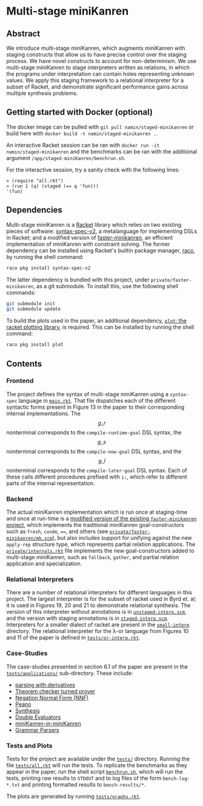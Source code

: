 # Multi-stage miniKanren

## Abstract

We introduce multi-stage miniKanren, which augments miniKanren with staging constructs that allow us to have precise control over the staging process. We have novel constructs to account for non-determinism. We use multi-stage miniKanren to stage interpreters written as relations, in which the programs under interpretation can contain holes representing unknown values. We apply this staging framework to a relational interpreter for a subset of Racket, and demonstrate significant performance gains across multiple synthesis problems.

## Getting started with Docker (optional)

The docker image can be pulled with `git pull namin/staged-minikanren` or build here with `docker build -t namin/staged-minikanren .`.

An interactive Racket session can be ran with `docker run -it namin/staged-minikanren` and the benchmarks can be ran with the additional argument `/app/staged-miniKanren/benchrun.sh`.

For the interactive session, try a sanity check with the following lines:
```
> (require "all.rkt")
> (run 1 (q) (staged (== q 'fun)))
'(fun)
```

## Dependencies

Multi-stage miniKanren is a [Racket](https://racket-lang.org/) library which relies on two existing pieces of software: [syntax-spec-v2](https://pkgs.racket-lang.org/package/syntax-spec-v2), a metalanguage for implementing DSLs in Racket; and a modified version of [faster-minikanren](https://github.com/michaelballantyne/faster-minikanren), an efficient implementation of miniKanren with constraint solving. The former dependency can be installed using Racket's builtin package manager, [raco](https://docs.racket-lang.org/raco/index.html), by running the shell command:

```sh
raco pkg install syntax-spec-v2
```

The latter dependency is bundled with this project, under `private/faster-minikanren`, as a git submodule. To install this, use the following shell commands:

```sh
git submodule init
git submodule update
```

To build the plots used in the paper, an additional dependency, [`plot`: the racket plotting library](https://docs.racket-lang.org/plot/), is required. This can be installed by running the shell command:

```sh
raco pkg install plot
```

## Contents

### Frontend

The project defines the syntax of multi-stage miniKanren using a `syntax-spec` language in [`main.rkt`](./main.rkt). That file dispatches each of the different syntactic forms present in Figure 13 in the paper to their corresponding internal implementations. The $$g\_r$$ nonterminal corresponds to the `compile-runtime-goal` DSL syntax, the $$g\_s$$ nonterminal corresponds to the `compile-now-goal` DSL syntax, and the $$g\_l$$ nonterminal corresponds to the `compile-later-goal` DSL syntax. Each of these calls different procedures prefixed with `i:`, which refer to different parts of the internal representation.

### Backend

The actual miniKanren implementation which is run once at staging-time and once at run-time is a [modified version of the existing `faster-minikanren` project](./private/faster-minikanren), which implements the traditional miniKanren goal-constructors such as `fresh`, `conde`, `==`, and others (see [`private/faster-minikanren/mk.scm`](./private/faster-minikanren/mk.scm)), but also includes support for unifying against the new `apply-rep` structure type, which represents partial relation applications. The [`private/internals.rkt`](./private/internals.rkt) file implements the new goal-constructors added to multi-stage miniKanren, such as `fallback`, `gather`, and partial relation application and specialization.

### Relational Interpreters

There are a number of relational interpreters for different languages in this project. The largest interpreter is for the subset of racket used in Byrd et. al; it is used in Figures 19, 20 and 21 to demonstrate relational synthesis. The version of this interpreter without annotations is in [`unstaged-interp.scm`](./unstaged-interp.scm), and the version with staging annotations is in [`staged-interp.scm`](./staged-interp.scm). Interpreters for a smaller dialect of racket are present in the [`small-interp`](./small-interp.scm) directory. The relational interpreter for the λ-or language from Figures 10 and 11 of the paper is defined in [`tests/or-interp.rkt`](./tests/or-interp.rkt).

### Case-Studies

The case-studies presented in section 6.1 of the paper are present in the [`tests/applications/`](./tests/applications) sub-directory. These include:
- [parsing with derivatives](./tests/applications/parsing-with-derivatives.rkt)
- [Theorem checker turned prover](./tests/applications/proof.rkt)
- [Negation Normal Form (NNF)](./tests/applications/dl.rkt)
- [Peano](./tests/applications/peano-fib.rkt)
- [Synthesis](./tests/doc-bench.rkt)
- [Double Evaluators](./tests/applications/double-eval.rkt)
- [miniKanren-in-miniKanren](./tests/applications/metamk.rkt)
- [Grammar Parsers](./tests/applications/grammars.rkt)

### Tests and Plots

Tests for the project are available under the [`tests/`](./tests/) directory. Running the file [`tests/all.rkt`](./tests/all.rkt) will run the tests. To replicate the benchmarks as they appear in the paper, run the shell script [`benchrun.sh`](./benchrun.sh), which will run the tests, printing raw results to `STDOUT` and to log files of the form `bench-log-*.txt` and printing formatted results to `bench-results/*`. 

The plots are generated by running [`tests/graphs.rkt`](./tests/graphs.rkt). 
